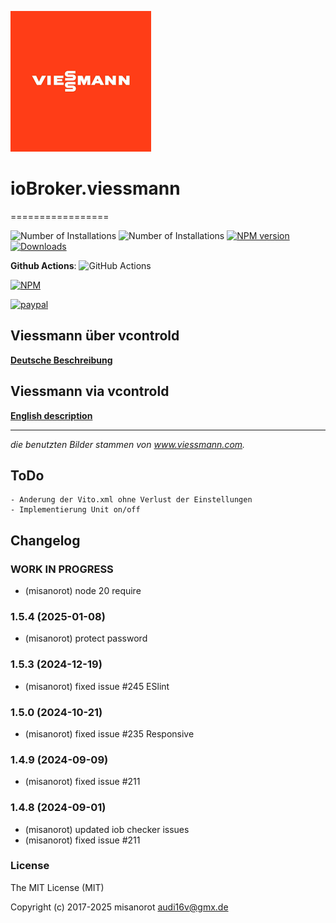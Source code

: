 ![Logo](admin/viessmann.png)
# ioBroker.viessmann
=================

![Number of Installations](http://iobroker.live/badges/viessmann-installed.svg) ![Number of Installations](http://iobroker.live/badges/viessmann-stable.svg) [![NPM version](http://img.shields.io/npm/v/iobroker.viessmann.svg)](https://www.npmjs.com/package/iobroker.viessmann)
[![Downloads](https://img.shields.io/npm/dm/iobroker.viessmann.svg)](https://www.npmjs.com/package/iobroker.viessmann)

**Github Actions**:
![GitHub Actions](https://github.com/misanorot/ioBroker.viessmann/workflows/Test%20and%20Release/badge.svg)

[![NPM](https://nodei.co/npm/iobroker.viessmann.png?downloads=true)](https://nodei.co/npm/iobroker.viessmann/)

[![paypal](https://www.paypalobjects.com/en_US/DK/i/btn/btn_donateCC_LG.gif)](https://www.paypal.com/cgi-bin/webscr?cmd=_s-xclick&hosted_button_id=ZYHW84XXF5REJ&source=url)

## Viessmann über vcontrold

**[Deutsche Beschreibung](docs/de/viessmann.md)**

## Viessmann via vcontrold

**[English description](docs/en/viessmann_en.md)**

******************************************************************************************
*die benutzten Bilder stammen von www.viessmann.com.*

## ToDo
	- Anderung der Vito.xml ohne Verlust der Einstellungen
	- Implementierung Unit on/off

## Changelog
<!--
    Placeholder for the next version (at the beginning of the line):
    ### **WORK IN PROGRESS**
-->

### **WORK IN PROGRESS**
* (misanorot) node 20 require

### 1.5.4 (2025-01-08)
* (misanorot) protect password

### 1.5.3 (2024-12-19)
* (misanorot) fixed issue #245 ESlint

### 1.5.0 (2024-10-21)
* (misanorot) fixed issue #235 Responsive

### 1.4.9 (2024-09-09)
* (misanorot) fixed issue #211

### 1.4.8 (2024-09-01)
* (misanorot) updated iob checker issues
* (misanorot) fixed issue #211

### License

The MIT License (MIT)

Copyright (c) 2017-2025 misanorot <audi16v@gmx.de>